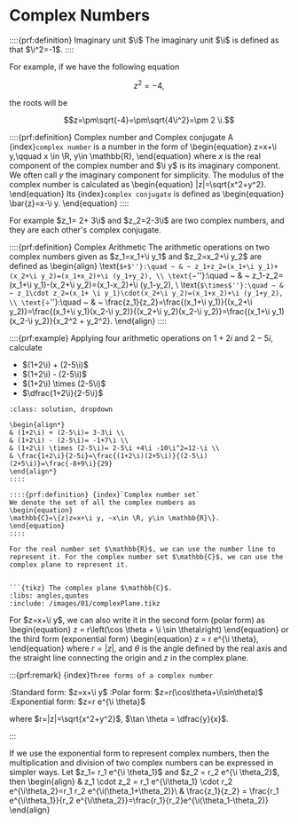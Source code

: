 # Complex Numbers

::::{prf:definition} Imaginary unit $\i$
The imaginary unit $\i$ is defined as that   $\i^2=-1$.
::::

For example, if we have the following equation

$$z^2=-4,$$ 

the roots will be  

$$z=\pm\sqrt{-4}=\pm\sqrt{4\i^2}=\pm 2 \i.$$

::::{prf:definition} Complex number and Complex conjugate
A {index}`complex number` is a number in the form of
\begin{equation}
    z=x+\i y,\qquad x \in \R, y\in \mathbb{R},
\end{equation}
where $x$ is the real component of the complex number and $\i y$ is its imaginary component. We often call $y$ the imaginary component for simplicity. The modulus of the complex number is calculated as
\begin{equation}
    |z|=\sqrt{x^2+y^2}.
\end{equation}
Its {index}`complex conjugate` is defined as
\begin{equation}
    \bar{z}=x-\i y.
\end{equation}
::::


For example $z_1= 2+ 3\i$ and $z_2=2-3\i$ are two complex numbers, and they are each other's complex conjugate.


::::{prf:definition} Complex Arithmetic
The arithmetic operations on two complex numbers given as $z_1=x_1+\i y_1$ and $z_2=x_2+\i y_2$ are defined as
\begin{align}
\text{``$+$''}:\quad ~ & ~ z_1+z_2=(x_1+\i y_1)+(x_2+\i y_2)=(x_1+x_2)+\i (y_1+y_2), \\
\text{``$-$''}:\quad ~ & ~ z_1-z_2=(x_1+\i y_1)-(x_2+\i y_2)=(x_1-x_2)+\i (y_1-y_2), \\
\text{``$\times$''}:\quad ~ & ~ z_1\cdot z_2=(x_1+ \i y_1)\cdot(x_2+\i y_2)=(x_1+x_2)+\i (y_1+y_2), \\
\text{``$\div$''}:\quad ~ & ~ \frac{z_1}{z_2}=\frac{(x_1+\i y_1)}{(x_2+\i y_2)}=\frac{(x_1+\i y_1)(x_2-\i y_2)}{(x_2+\i y_2)(x_2-\i y_2)}=\frac{(x_1+\i y_1)(x_2-\i y_2)}{x_2^2 + y_2^2}.
\end{align}
::::

::::{prf:example}
Applying four arithmetic operations on $1+2i$ and $2-5i$, calculate
- $(1+2\i) + (2-5\i)$
- $(1+2\i) - (2-5\i)$
- $(1+2\i) \times (2-5\i)$
- $\dfrac{1+2\i}{2-5\i}$

```{admonition} Solution
:class: solution, dropdown

\begin{align*}
& (1+2\i) + (2-5\i)= 3-3\i \\
& (1+2\i) - (2-5\i)= -1+7\i \\
& (1+2\i) \times (2-5\i)= 2-5\i +4\i -10\i^2=12-\i \\
& \frac{1+2\i}{2-5i}=\frac{(1+2\i)(2+5\i)}{(2-5\i)(2+5\i)}=\frac{-8+9\i}{29}
\end{align*}
::::

::::{prf:definition} {index}`Complex number set`
We denote the set of all the complex numbers as
\begin{equation}
\mathbb{C}=\{z|z=x+\i y, ~x\in \R, y\in \mathbb{R}\}.
\end{equation}
::::

For the real number set $\mathbb{R}$, we can use the number line to represent it. For the complex number set $\mathbb{C}$, we can use the complex plane to represent it.


```{tikz} The complex plane $\mathbb{C}$.
:libs: angles,quotes
:include: /images/01/complexPlane.tikz
```

For $z=x+\i y$, we can also write it in the second form (polar form) as
\begin{equation}
z  =  r\left(\cos \theta + \i \sin \theta\right)
\end{equation}
or the third form (exponential form)
\begin{equation}
z  = r e^{\i \theta},    
\end{equation}
where $r=|z|$, and $\theta$ is the angle defined by the real axis and the straight line connecting the origin and $z$ in the complex plane.

:::{prf:remark} {index}`Three forms of a complex number`

:Standard form: $z=x+\i y$
:Polar form: $z=r(\cos\theta+\i\sin\theta)$
:Exponential form: $z=r e^{\i \theta}$

where $r=|z|=\sqrt{x^2+y^2}$, $\tan \theta = \dfrac{y}{x}$.

:::

If we use the exponential form to represent complex numbers, then the multiplication and division of two complex numbers can be expressed in simpler ways. Let $z_1= r_1 e^{\i \theta_1}$ and $z_2 = r_2 e^{\i \theta_2}$, then
\begin{align}
& z_1 \cdot z_2  = r_1 e^{\i\theta_1} \cdot r_2 e^{\i\theta_2}=r_1 r_2 e^{\i(\theta_1+\theta_2)}\\
& \frac{z_1}{z_2}  = \frac{r_1 e^{\i\theta_1}}{r_2 e^{\i\theta_2}}=\frac{r_1}{r_2}e^{\i(\theta_1-\theta_2)}
\end{align}